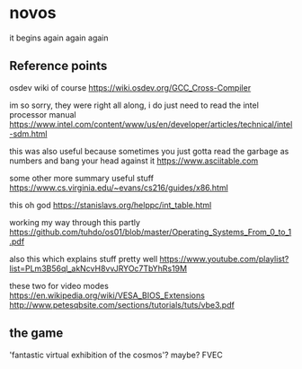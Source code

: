 # novos
it begins again again again

## Reference points
osdev wiki of course
https://wiki.osdev.org/GCC_Cross-Compiler

im so sorry, they were right all along, i do just need to read the intel processor manual
https://www.intel.com/content/www/us/en/developer/articles/technical/intel-sdm.html

this was also useful because sometimes you just gotta read the garbage as numbers and bang your head against it
https://www.asciitable.com

some other more summary useful stuff
https://www.cs.virginia.edu/~evans/cs216/guides/x86.html

this oh god
https://stanislavs.org/helppc/int_table.html

working my way through this partly
https://github.com/tuhdo/os01/blob/master/Operating_Systems_From_0_to_1.pdf

also this which explains stuff pretty well
https://www.youtube.com/playlist?list=PLm3B56ql_akNcvH8vvJRYOc7TbYhRs19M

these two for video modes
https://en.wikipedia.org/wiki/VESA_BIOS_Extensions
http://www.petesqbsite.com/sections/tutorials/tuts/vbe3.pdf


## the game
'fantastic virtual exhibition of the cosmos'? maybe? FVEC
